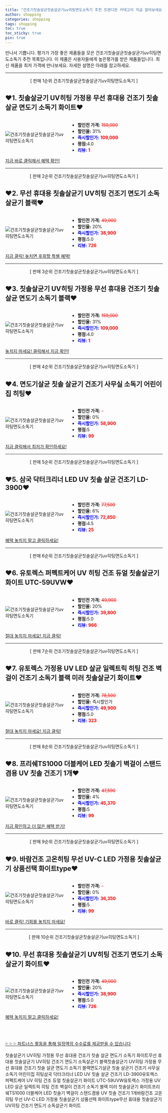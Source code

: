 ```yaml
---
title: "건조기칫솔살균칫솔살균기uv히팅면도소독기 추천 트렌디한 카테고리 지금 알아보세요 칫솔살균기 UV히팅 가정용 무선 휴대용"
author: shopping
categories: shopping
tags: shopping
toc: true
toc_sticky: true
pin: true
---
```

만나서 기쁩니다. 평가가 가장 좋은 제품들을 모은 건조기칫솔살균칫솔살균기uv히팅면도소독기 추천 목록입니다. 이 제품은 사용자들에게 높은평가를 받은 제품들입니다. 최신 제품을 최저 가격에 만나보세요. 자세한 설명은 아래를 참고하세요.

---
<p class="toplist" style="margin: 0 auto; display: block; width: fit-content;">[ 판매 1순위 건조기칫솔살균칫솔살균기uv히팅면도소독기 ]</p>

<h2><strong>❤️1. 칫솔살균기 UV히팅 가정용 무선 휴대용 건조기 칫솔 살균 면도기 소독기 화이트❤️</strong></h2>

<div style="display: flex; align-items: center;">
    <div style="flex: 0.4;">
        <img src="https://thumbnail9.coupangcdn.com/thumbnails/remote/230x230ex/image/vendor_inventory/7a8a/17438c5e73698ea07d5c8b7035f64165b1991171dbe98a1b1ea8d07a7d39.jpg" alt="건조기칫솔살균칫솔살균기uv히팅면도소독기" style="max-width: 100%;">
    </div>
    <div style="flex: 0.6; margin-left: 10px;">
        <ul>
            <li><strong>할인전 가격:</strong> <del style="color: red;">159,000</del></li>
            <li><strong>할인율:</strong> 31%</li>
            <li><span style='color:blue'><strong>즉시할인가:</strong></span> <span style='color:red'><strong>109,000</strong></span></li>
            <li><strong>평점:</strong>4.0</li>
            <li><span style='color:blue'><strong>리뷰:</strong></span> <span style='color:red'><strong>1</strong></span></li>
        </ul>
    </div>
</div>
<div class="center">
    <a href="https://William4Davisa.github.io?lptag=AF9450613&subid=githubio&pageKey=8151343485&traceid=V0-153&itemId=23198257640&vendorItemId=90230842091" class="myButton">
        지금 바로 클릭해서 혜택 확인!
    </a>
</div>


---
<p class="toplist" style="margin: 0 auto; display: block; width: fit-content;">[ 판매 2순위 건조기칫솔살균칫솔살균기uv히팅면도소독기 ]</p>

<h2><strong>❤️2. 무선 휴대용 칫솔살균기 UV히팅 건조기 면도기 소독살균기 블랙❤️</strong></h2>

<div style="display: flex; align-items: center;">
    <div style="flex: 0.4;">
        <img src="https://thumbnail10.coupangcdn.com/thumbnails/remote/230x230ex/image/vendor_inventory/6641/714c206600671192ce501757a415e358e49af3d57e8b7329d436964ea725.jpg" alt="건조기칫솔살균칫솔살균기uv히팅면도소독기" style="max-width: 100%;">
    </div>
    <div style="flex: 0.6; margin-left: 10px;">
        <ul>
            <li><strong>할인전 가격:</strong> <del style="color: red;">49,000</del></li>
            <li><strong>할인율:</strong> 20%</li>
            <li><span style='color:blue'><strong>즉시할인가:</strong></span> <span style='color:red'><strong>38,900</strong></span></li>
            <li><strong>평점:</strong>5.0</li>
            <li><span style='color:blue'><strong>리뷰:</strong></span> <span style='color:red'><strong>726</strong></span></li>
        </ul>
    </div>
</div>
<div class="center">
    <a href="https://William4Davisa.github.io?lptag=AF9450613&subid=githubio&pageKey=8151343493&traceid=V0-153&itemId=23198257655&vendorItemId=90230842102" class="myButton">
        지금 클릭! 놓치면 후회할 특별 혜택!
    </a>
</div>


---
<p class="toplist" style="margin: 0 auto; display: block; width: fit-content;">[ 판매 3순위 건조기칫솔살균칫솔살균기uv히팅면도소독기 ]</p>

<h2><strong>❤️3. 칫솔살균기 UV히팅 가정용 무선 휴대용 건조기 칫솔 살균 면도기 소독기 블랙❤️</strong></h2>

<div style="display: flex; align-items: center;">
    <div style="flex: 0.4;">
        <img src="https://thumbnail9.coupangcdn.com/thumbnails/remote/230x230ex/image/vendor_inventory/29c1/fdea4a425937e5c1c821913097058956cdb59bcd311d93b1525912761d56.jpg" alt="건조기칫솔살균칫솔살균기uv히팅면도소독기" style="max-width: 100%;">
    </div>
    <div style="flex: 0.6; margin-left: 10px;">
        <ul>
            <li><strong>할인전 가격:</strong> <del style="color: red;">159,000</del></li>
            <li><strong>할인율:</strong> 31%</li>
            <li><span style='color:blue'><strong>즉시할인가:</strong></span> <span style='color:red'><strong>109,000</strong></span></li>
            <li><strong>평점:</strong>4.0</li>
            <li><span style='color:blue'><strong>리뷰:</strong></span> <span style='color:red'><strong>1</strong></span></li>
        </ul>
    </div>
</div>
<div class="center">
    <a href="https://William4Davisa.github.io?lptag=AF9450613&subid=githubio&pageKey=8151343485&traceid=V0-153&itemId=23198257642&vendorItemId=90230842097" class="myButton">
        놓치지 마세요! 클릭해서 지금 확인!
    </a>
</div>


---
<p class="toplist" style="margin: 0 auto; display: block; width: fit-content;">[ 판매 4순위 건조기칫솔살균칫솔살균기uv히팅면도소독기 ]</p>

<h2><strong>❤️4. 면도기살균 칫솔 살균기 건조기 사무실 소독기 어린이집 히팅❤️</strong></h2>

<div style="display: flex; align-items: center;">
    <div style="flex: 0.4;">
        <img src="https://thumbnail7.coupangcdn.com/thumbnails/remote/230x230ex/image/vendor_inventory/7c46/d40f8b09bb4762a0376a03d7b969a2c22aad701bea1fd4329fcd49caa6e9.jpg" alt="건조기칫솔살균칫솔살균기uv히팅면도소독기" style="max-width: 100%;">
    </div>
    <div style="flex: 0.6; margin-left: 10px;">
        <ul>
            <li><strong>할인전 가격:</strong> <del style="color: red;">-</del></li>
            <li><strong>할인율:</strong> 0%</li>
            <li><span style='color:blue'><strong>즉시할인가:</strong></span> <span style='color:red'><strong>58,900</strong></span></li>
            <li><strong>평점:</strong>5</li>
            <li><span style='color:blue'><strong>리뷰:</strong></span> <span style='color:red'><strong>99</strong></span></li>
        </ul>
    </div>
</div>
<div class="center">
    <a href="https://William4Davisa.github.io?lptag=AF9450613&subid=githubio&pageKey=7501313181&traceid=V0-153&itemId=19636574176&vendorItemId=86742875409" class="myButton">
        지금 클릭해서 최저가 확인하세요!
    </a>
</div>


---
<p class="toplist" style="margin: 0 auto; display: block; width: fit-content;">[ 판매 5순위 건조기칫솔살균칫솔살균기uv히팅면도소독기 ]</p>

<h2><strong>❤️5. 삼국 닥터크리너 LED UV 칫솔 살균 건조기 LD-3900❤️</strong></h2>

<div style="display: flex; align-items: center;">
    <div style="flex: 0.4;">
        <img src="https://thumbnail8.coupangcdn.com/thumbnails/remote/230x230ex/image/retail/images/2022/12/30/10/7/ab889a88-b8ae-41d6-9d24-4a12f08e1fd6.jpg" alt="건조기칫솔살균칫솔살균기uv히팅면도소독기" style="max-width: 100%;">
    </div>
    <div style="flex: 0.6; margin-left: 10px;">
        <ul>
            <li><strong>할인전 가격:</strong> <del style="color: red;">77,500</del></li>
            <li><strong>할인율:</strong> 6%</li>
            <li><span style='color:blue'><strong>즉시할인가:</strong></span> <span style='color:red'><strong>72,850</strong></span></li>
            <li><strong>평점:</strong>4.5</li>
            <li><span style='color:blue'><strong>리뷰:</strong></span> <span style='color:red'><strong>25</strong></span></li>
        </ul>
    </div>
</div>
<div class="center">
    <a href="https://William4Davisa.github.io?lptag=AF9450613&subid=githubio&pageKey=7032526822&traceid=V0-153&itemId=17360562649&vendorItemId=84530526003" class="myButton">
        혜택 놓치지 말고 클릭하세요!
    </a>
</div>


---
<p class="toplist" style="margin: 0 auto; display: block; width: fit-content;">[ 판매 6순위 건조기칫솔살균칫솔살균기uv히팅면도소독기 ]</p>

<h2><strong>❤️6. 유토렉스 퍼펙트케어 UV 히팅 건조 듀얼 칫솔살균기 화이트 UTC-59UVW❤️</strong></h2>

<div style="display: flex; align-items: center;">
    <div style="flex: 0.4;">
        <img src="https://thumbnail6.coupangcdn.com/thumbnails/remote/230x230ex/image/retail/images/2897214157308038-bba4efc7-a6d3-4867-bd6d-474a04e47a10.png" alt="건조기칫솔살균칫솔살균기uv히팅면도소독기" style="max-width: 100%;">
    </div>
    <div style="flex: 0.6; margin-left: 10px;">
        <ul>
            <li><strong>할인전 가격:</strong> <del style="color: red;">49,900</del></li>
            <li><strong>할인율:</strong> 20%</li>
            <li><span style='color:blue'><strong>즉시할인가:</strong></span> <span style='color:red'><strong>39,800</strong></span></li>
            <li><strong>평점:</strong>5.0</li>
            <li><span style='color:blue'><strong>리뷰:</strong></span> <span style='color:red'><strong>966</strong></span></li>
        </ul>
    </div>
</div>
<div class="center">
    <a href="https://William4Davisa.github.io?lptag=AF9450613&subid=githubio&pageKey=6241106593&traceid=V0-153&itemId=12598265233&vendorItemId=79866142392" class="myButton">
        절대 놓치지 마세요! 지금 클릭!
    </a>
</div>


---
<p class="toplist" style="margin: 0 auto; display: block; width: fit-content;">[ 판매 7순위 건조기칫솔살균칫솔살균기uv히팅면도소독기 ]</p>

<h2><strong>❤️7. 유토렉스 가정용 UV LED 살균 일렉트릭 히팅 건조 벽걸이 건조기 소독기 블랙 미러 칫솔살균기 화이트❤️</strong></h2>

<div style="display: flex; align-items: center;">
    <div style="flex: 0.4;">
        <img src="https://thumbnail10.coupangcdn.com/thumbnails/remote/230x230ex/image/vendor_inventory/b57c/98016c567d2cf5166f4f90be2eede07b583c3adcdae59a96fb8b5f5fba2d.jpg" alt="건조기칫솔살균칫솔살균기uv히팅면도소독기" style="max-width: 100%;">
    </div>
    <div style="flex: 0.6; margin-left: 10px;">
        <ul>
            <li><strong>할인전 가격:</strong> <del style="color: red;">78,500</del></li>
            <li><strong>할인율:</strong> 즉시할인가</li>
            <li><span style='color:blue'><strong>즉시할인가:</strong></span> <span style='color:red'><strong>49,900</strong></span></li>
            <li><strong>평점:</strong>5.0</li>
            <li><span style='color:blue'><strong>리뷰:</strong></span> <span style='color:red'><strong>323</strong></span></li>
        </ul>
    </div>
</div>
<div class="center">
    <a href="https://William4Davisa.github.io?lptag=AF9450613&subid=githubio&pageKey=6559487048&traceid=V0-153&itemId=14677965999&vendorItemId=81918965723" class="myButton">
        절대 놓치지 마세요! 지금 클릭!
    </a>
</div>


---
<p class="toplist" style="margin: 0 auto; display: block; width: fit-content;">[ 판매 8순위 건조기칫솔살균칫솔살균기uv히팅면도소독기 ]</p>

<h2><strong>❤️8. 프리쉐TS1000 더블케어 LED 칫솔기 벽걸이 스탠드겸용 UV 칫솔 건조기 1개❤️</strong></h2>

<div style="display: flex; align-items: center;">
    <div style="flex: 0.4;">
        <img src="https://thumbnail9.coupangcdn.com/thumbnails/remote/230x230ex/image/vendor_inventory/6950/07a81fc233f8a51ccf4c9443ceb960fa2b9d17a4a40e7a7808f04a9b752a.jpg" alt="건조기칫솔살균칫솔살균기uv히팅면도소독기" style="max-width: 100%;">
    </div>
    <div style="flex: 0.6; margin-left: 10px;">
        <ul>
            <li><strong>할인전 가격:</strong> <del style="color: red;">47,590</del></li>
            <li><strong>할인율:</strong> 4%</li>
            <li><span style='color:blue'><strong>즉시할인가:</strong></span> <span style='color:red'><strong>45,370</strong></span></li>
            <li><strong>평점:</strong>5</li>
            <li><span style='color:blue'><strong>리뷰:</strong></span> <span style='color:red'><strong>99</strong></span></li>
        </ul>
    </div>
</div>
<div class="center">
    <a href="https://William4Davisa.github.io?lptag=AF9450613&subid=githubio&pageKey=7747501866&traceid=V0-153&itemId=20860486539&vendorItemId=88819121371" class="myButton">
        지금 확인하고 더 많은 혜택 받기!
    </a>
</div>


---
<p class="toplist" style="margin: 0 auto; display: block; width: fit-content;">[ 판매 9순위 건조기칫솔살균칫솔살균기uv히팅면도소독기 ]</p>

<h2><strong>❤️9. 바람건조 고온히팅 무선 UV-C LED 가정용 칫솔살균기 상품선택 화이트type❤️</strong></h2>

<div style="display: flex; align-items: center;">
    <div style="flex: 0.4;">
        <img src="https://thumbnail7.coupangcdn.com/thumbnails/remote/230x230ex/image/vendor_inventory/494e/fa58ff51205fdaa3fda1d0063ab6ef3cc2f01041eb0e96700ba9e4c68929.png" alt="건조기칫솔살균칫솔살균기uv히팅면도소독기" style="max-width: 100%;">
    </div>
    <div style="flex: 0.6; margin-left: 10px;">
        <ul>
            <li><strong>할인전 가격:</strong> <del style="color: red;">-</del></li>
            <li><strong>할인율:</strong> 0%</li>
            <li><span style='color:blue'><strong>즉시할인가:</strong></span> <span style='color:red'><strong>36,350</strong></span></li>
            <li><strong>평점:</strong>5</li>
            <li><span style='color:blue'><strong>리뷰:</strong></span> <span style='color:red'><strong>99</strong></span></li>
        </ul>
    </div>
</div>
<div class="center">
    <a href="https://William4Davisa.github.io?lptag=AF9450613&subid=githubio&pageKey=7424128804&traceid=V0-153&itemId=19266603446&vendorItemId=86752152167" class="myButton">
        바로 클릭! 기회를 놓치지 마세요!
    </a>
</div>


---
<p class="toplist" style="margin: 0 auto; display: block; width: fit-content;">[ 판매 10순위 건조기칫솔살균칫솔살균기uv히팅면도소독기 ]</p>

<h2><strong>❤️10. 무선 휴대용 칫솔살균기 UV히팅 건조기 면도기 소독살균기 화이트❤️</strong></h2>

<div style="display: flex; align-items: center;">
    <div style="flex: 0.4;">
        <img src="https://thumbnail7.coupangcdn.com/thumbnails/remote/230x230ex/image/vendor_inventory/6ba2/1da8d65939c12d24b2a487764e37f9df1da143438a8c58e9d7b4c7424cd6.jpg" alt="건조기칫솔살균칫솔살균기uv히팅면도소독기" style="max-width: 100%;">
    </div>
    <div style="flex: 0.6; margin-left: 10px;">
        <ul>
            <li><strong>할인전 가격:</strong> <del style="color: red;">49,000</del></li>
            <li><strong>할인율:</strong> 20%</li>
            <li><span style='color:blue'><strong>즉시할인가:</strong></span> <span style='color:red'><strong>38,900</strong></span></li>
            <li><strong>평점:</strong>5.0</li>
            <li><span style='color:blue'><strong>리뷰:</strong></span> <span style='color:red'><strong>726</strong></span></li>
        </ul>
    </div>
</div>
<div class="center">
    <a href="https://William4Davisa.github.io?lptag=AF9450613&subid=githubio&pageKey=8151343493&traceid=V0-153&itemId=23198257656&vendorItemId=90230842113" class="myButton">
        혜택 놓치지 말고 클릭하세요!
    </a>
</div>

<br><br><br>[💦 💦 💦 파트너스 활동을 통해 일정액의 수수료를 제공받을 수 있습니다](https://link.coupang.com/a/bcpT2c)<br><br>칫솔살균기 UV히팅 가정용 무선 휴대용 건조기 칫솔 살균 면도기 소독기 화이트무선 휴대용 칫솔살균기 UV히팅 건조기 면도기 소독살균기 블랙칫솔살균기 UV히팅 가정용 무선 휴대용 건조기 칫솔 살균 면도기 소독기 블랙면도기살균 칫솔 살균기 건조기 사무실 소독기 어린이집 히팅삼국 닥터크리너 LED UV 칫솔 살균 건조기 LD-3900유토렉스 퍼펙트케어 UV 히팅 건조 듀얼 칫솔살균기 화이트 UTC-59UVW유토렉스 가정용 UV LED 살균 일렉트릭 히팅 건조 벽걸이 건조기 소독기 블랙 미러 칫솔살균기 화이트프리쉐TS1000 더블케어 LED 칫솔기 벽걸이 스탠드겸용 UV 칫솔 건조기 1개바람건조 고온히팅 무선 UV-C LED 가정용 칫솔살균기 상품선택 화이트type무선 휴대용 칫솔살균기 UV히팅 건조기 면도기 소독살균기 화이트